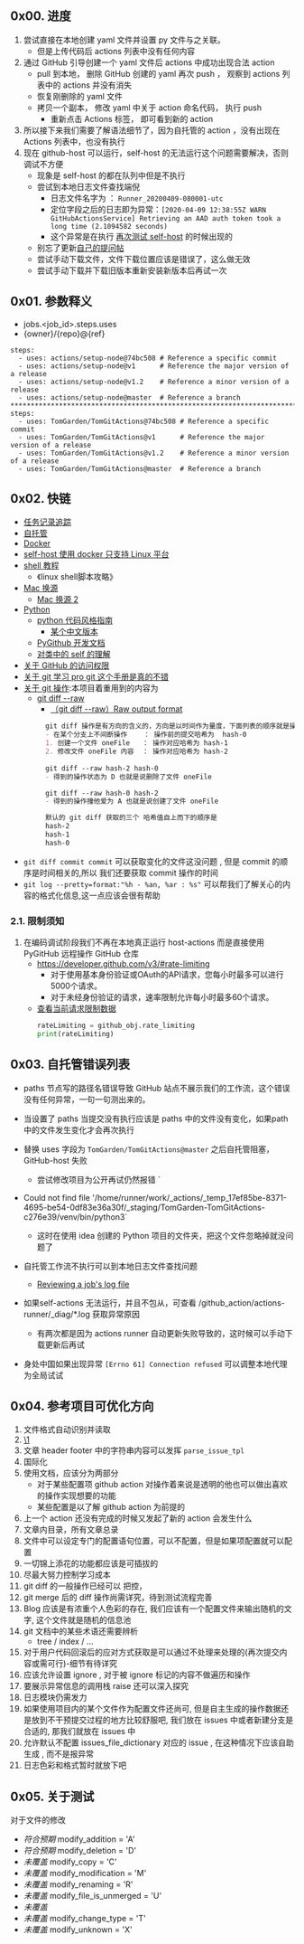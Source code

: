 ## 0x00. 进度
1. 尝试直接在本地创建 yaml 文件并设置 py 文件与之关联。
    - 但是上传代码后 actions 列表中没有任何内容
2. 通过 GitHub 引导创建一个 yaml 文件后 actions 中成功出现合法 action
    - pull 到本地， 删除 GitHub 创建的 yaml 再次 push ， 观察到 actions 列表中的 actions 并没有消失
    - 恢复刚删除的 yaml 文件
    - 拷贝一个副本， 修改 yaml 中关于 action 命名代码， 执行 push
        - 重新点击 Actions 标签， 即可看到新的 action
3. 所以接下来我们需要了解语法细节了，因为自托管的 action ，没有出现在 Actions 列表中，也没有执行
4. 现在 github-host 可以运行，self-host 的无法运行这个问题需要解决，否则调试不方便
    - 现象是 self-host 的都在队列中但是不执行
    - 尝试到本地日志文件查找端倪
        - 日志文件名字为 ： `Runner_20200409-080001-utc` 
        - 定位字段之后的日志即为异常：`[2020-04-09 12:38:55Z WARN GitHubActionsService] Retrieving an AAD auth token took a long time (2.1094582 seconds)`
        - 这个异常是在执行 [再次测试 self-host](https://github.com/TomGarden/TomGitActions/actions/runs/74114980) 的时候出现的
    - 别忘了更新[自己的提问帖](https://github.community/t5/GitHub-Actions/self-host-block-on-Starting-your-workflow-run/m-p/53309/highlight/false#M8781)
    - 尝试手动下载文件，文件下载位置应该是错误了，这么做无效
    - 尝试手动下载并下载旧版本重新安装新版本后再试一次

## 0x01. 参数释义
- jobs.<job_id>.steps.uses
- {owner}/{repo}@{ref}

```
steps:    
  - uses: actions/setup-node@74bc508 # Reference a specific commit
  - uses: actions/setup-node@v1      # Reference the major version of a release   
  - uses: actions/setup-node@v1.2    # Reference a minor version of a release  
  - uses: actions/setup-node@master  # Reference a branch
*****************************************************************************
steps:    
  - uses: TomGarden/TomGitActions@74bc508 # Reference a specific commit
  - uses: TomGarden/TomGitActions@v1      # Reference the major version of a release   
  - uses: TomGarden/TomGitActions@v1.2    # Reference a minor version of a release  
  - uses: TomGarden/TomGitActions@master  # Reference a branch
```

## 0x02. 快链
- [任务记录追踪](https://trello.com/b/5PH6gxbZ/队列)
- [自托管](https://help.github.com/en/actions/hosting-your-own-runners/about-self-hosted-runners)
- [Docker](https://docs.docker.com/engine/reference/builder/)
- [self-host 使用 docker 只支持 Linux 平台](https://help.github.com/cn/actions/building-actions/creating-a-docker-container-action)
- [shell 教程](https://www.gnu.org/software/bash/manual/)
    - 《linux shell脚本攻略》
- [Mac 换源](https://lug.ustc.edu.cn/wiki/mirrors/help/brew.git)
    - [Mac 换源 2](https://www.zhihu.com/question/31360766)
- [Python](https://docs.python.org/zh-cn/3/)
    - [python 代码风格指南](https://www.python.org/dev/peps/pep-0008/)
        - [某个中文版本](https://pythonguidecn.readthedocs.io/zh/latest/writing/style.html#pep-8)
    - [PyGithub 开发文档](https://pygithub.readthedocs.io/en/latest/)
    - [对类中的 self 的理解](https://docs.python.org/zh-cn/3/tutorial/classes.html)
- [关于 GitHub 的访问权限](https://developer.github.com/apps/about-apps/)
- [关于 git 学习 pro git 这个手册是真的不错](https://git-scm.com/book/zh/v2)
- [关于 git 操作](https://git-scm.com/docs):本项目着重用到的内容为
    - [git diff --raw](https://git-scm.com/docs/git-diff#Documentation/git-diff.txt---raw)
        - [（git diff --raw）Raw output format](https://git-scm.com/docs/git-diff#_raw_output_format)
      ```markdown
        git diff 操作是有方向的含义的，方向是以时间作为量度，下面列表的顺序就是操作顺序，也就是时间顺序
        - 在某个分支上不间断操作    ： 操作前的提交哈希为  hash-0
        1. 创建一个文件 oneFile   ： 操作对应哈希为 hash-1
        2. 修改文件 oneFile 内容  ： 操作对应哈希为 hash-2
        
        git diff --raw hash-2 hash-0
        - 得到的操作状态为 D 也就是说删除了文件 oneFile
      
        git diff --raw hash-0 hash-2
        - 得到的操作撞他爱为 A 也就是说创建了文件 oneFile
      
        默认的 git diff 获取的三个 哈希值自上而下的顺序是
        hash-2
        hash-1
        hash-0
      ```
- `git diff commit commit` 可以获取变化的文件这没问题 , 但是 commit 的顺序是时间相关的,所以 我们还要获取 commit 操作的时间
- `git log --pretty=format:"%h - %an, %ar : %s"` 可以帮我们了解关心的内容的格式化信息,这一点应该会很有帮助      
    

### 2.1. 限制须知
1. 在编码调试阶段我们不再在本地真正运行 host-actions 而是直接使用 PyGitHub 远程操作 GitHub 仓库
    - https://developer.github.com/v3/#rate-limiting
        - 对于使用基本身份验证或OAuth的API请求，您每小时最多可以进行5000个请求。
        - 对于未经身份验证的请求，速率限制允许每小时最多60个请求。 
    - [查看当前请求限制数据](https://pygithub.readthedocs.io/en/latest/github.html#github.MainClass.Github.rate_limiting)
        ```python
        rateLimiting = github_obj.rate_limiting
        print(rateLimiting)
        ```



## 0x03. 自托管错误列表
- paths 节点写的路径名错误导致 GitHub 站点不展示我们的工作流，这个错误没有任何异常，一句一句测出来的。
- 当设置了 paths 当提交没有执行应该是 paths 中的文件没有变化，如果path 中的文件发生变化才会再次执行
- 替换 uses 字段为 `TomGarden/TomGitActions@master` 之后自托管阻塞， GitHub-host 失败
    - 尝试修改项目为公开再试仍然报错
        `
- Could not find file '/home/runner/work/_actions/_temp_17ef85be-8371-4695-be54-0df83e36a30f/_staging/TomGarden-TomGitActions-c276e39/venv/bin/python3`
    - 这时在使用 idea 创建的 Python 项目的文件夹，把这个文件忽略掉就没问题了
    
- 自托管工作流不执行可以到本地日志文件查找问题
    - [Reviewing a job's log file](https://help.github.com/cn/actions/hosting-your-own-runners/monitoring-and-troubleshooting-self-hosted-runners#reviewing-a-jobs-log-file)

- 如果self-actions 无法运行，并且不包从，可查看 /github_action/actions-runner/_diag/*.log 获取异常原因
    - 有两次都是因为 actions runner 自动更新失败导致的，这时候可以手动下载更新后再试
    
- 身处中国如果出现异常 `[Errno 61] Connection refused` 可以调整本地代理为全局试试


## 0x04. 参考项目可优化方向
1. 文件格式自动识别并读取
2. [\\1](https://raw.githubusercontent.com/TomGarden/TomGitActions/master/../posts/\\2)
3. 文章 header footer 中的字符串内容可以发挥 `parse_issue_tpl`
4. 国际化
5. 使用文档，应该分为两部分
    - 对于某些配置项 github action 对操作着来说是透明的他也可以做出喜欢的操作实现想要的功能
    - 某些配置是以了解 github action 为前提的
6. 上一个 action 还没有完成的时候又发起了新的 action 会发生什么
7. 文章内目录，所有文章总录
8. 文件中可以设定专门的配置语句位置，可以不配置，但是如果项配置就可以配置
9. 一切锦上添花的功能都应该是可插拔的
10. 尽最大努力控制学习成本
11. git diff 的一般操作已经可以 把控， 
12. git merge 后的 diff 操作尚需详究，待到测试流程完善
13. Blog 应该是有浓重个人色彩的存在, 我们应该有一个配置文件来输出随机的文字, 这个文件就是随机的信息池
14. git 文档中的某些术语还需要辨析
     - tree / index / ...
15. 对于用户代码回滚后的应对方式获取是可以通过不处理来处理的(再次提交内容或需可行)-细节有待详究
16. 应该允许设置 ignore , 对于被 ignore 标记的内容不做遍历和操作
17. 要展示异常信息的调用栈 raise 还可以深入探究
18. 日志模块仍需发力
19. 如果使用项目内的某个文件作为配置文件还尚可, 但是自主生成的操作数据还是放到不干预提交过程的地方比较舒服吧, 我们放在 issues 中或者新建分支是合适的, 那我们就放在 issues 中
20. 允许默认不配置 issues_file_dictionary 对应的 issue , 在这种情况下应该自助生成 , 而不是报异常
21. 日志色彩和格式暂时就放下吧




## 0x05. 关于测试
对于文件的修改
- *符合预期* modify_addition = 'A'
- *符合预期* modify_deletion = 'D'
- *未覆盖*  modify_copy = 'C'
- *未覆盖*  modify_modification = 'M'
- *未覆盖*  modify_renaming = 'R'
- *未覆盖*  modify_file_is_unmerged = 'U'
- *未覆盖*  
- *未覆盖*  modify_change_type = 'T'
- *未覆盖*  modify_unknown = 'X'